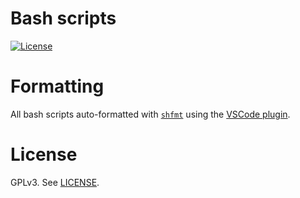 # Bash scripts

[![License](https://img.shields.io/npm/l/mjml-bullet-list?color=brightgreen&style=flat-square)](https://github.com/premail/mjml-bullet-list/blob/main/LICENSE)

# Formatting

All bash scripts auto-formatted with [`shfmt`](https://github.com/mvdan/sh)
using the [VSCode plugin](https://marketplace.visualstudio.com/items?itemName=mkhl.shfmt).

# License

GPLv3. See [LICENSE](LICENSE).
